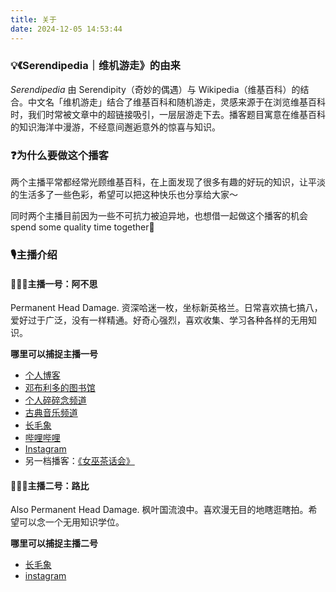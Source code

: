```yaml
---
title: 关于
date: 2024-12-05 14:53:44
---
```


### 💡《Serendipedia｜维机游走》的由来
*Serendipedia* 由 Serendipity（奇妙的偶遇）与 Wikipedia（维基百科）的结合。中文名「维机游走」结合了维基百科和随机游走，灵感来源于在浏览维基百科时，我们时常被文章中的超链接吸引，一层层游走下去。播客题目寓意在维基百科的知识海洋中漫游，不经意间邂逅意外的惊喜与知识。

### ❓为什么要做这个播客
两个主播平常都经常光顾维基百科，在上面发现了很多有趣的好玩的知识，让平淡的生活多了一些色彩，希望可以把这种快乐也分享给大家～

同时两个主播目前因为一些不可抗力被迫异地，也想借一起做这个播客的机会 spend some quality time together🙏

### 🎙️主播介绍
#### 🧙🏻‍♀️主播一号：阿不思
Permanent Head Damage. 资深哈迷一枚，坐标新英格兰。日常喜欢搞七搞八，爱好过于广泛，没有一样精通。好奇心强烈，喜欢收集、学习各种各样的无用知识。

**哪里可以捕捉主播一号**
- [个人博客](https://pensieve.wangxindi.org)
- [邓布利多的图书馆](https://dumbledorepensieve.notion.site/056b0a7375d545f48e04eb00ec23f3e4?v=f2e442cc450746c7995dd85b7553555e&pvs=4)
- [个人碎碎念频道](https://t.me/dumbledorerambling)
- [古典音乐频道](https://t.me/exploreclassical)
- [长毛象](https://douchi.space/@albusdumbledore)
- [哔哩哔哩](https://space.bilibili.com/221488100)
- [Instagram](https://www.instagram.com/albus_dumbledore_1993/)
- 另一档播客：[《女巫茶话会》](https://covencoffeehour.github.io)


#### 🧑🏻‍🌾主播二号：路比
Also Permanent Head Damage. 枫叶国流浪中。喜欢漫无目的地瞎逛瞎拍。希望可以念一个无用知识学位。

**哪里可以捕捉主播二号**
- [长毛象](https://alive.bar/@rholais)
- [instagram](https://www.instagram.com/rholais/)